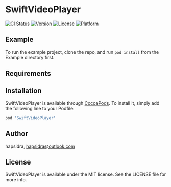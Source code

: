 # SwiftVideoPlayer

[![CI Status](https://img.shields.io/travis/hapsidra/SwiftVideoPlayer.svg?style=flat)](https://travis-ci.org/hapsidra/SwiftVideoPlayer)
[![Version](https://img.shields.io/cocoapods/v/SwiftVideoPlayer.svg?style=flat)](https://cocoapods.org/pods/SwiftVideoPlayer)
[![License](https://img.shields.io/cocoapods/l/SwiftVideoPlayer.svg?style=flat)](https://cocoapods.org/pods/SwiftVideoPlayer)
[![Platform](https://img.shields.io/cocoapods/p/SwiftVideoPlayer.svg?style=flat)](https://cocoapods.org/pods/SwiftVideoPlayer)

## Example

To run the example project, clone the repo, and run `pod install` from the Example directory first.

## Requirements

## Installation

SwiftVideoPlayer is available through [CocoaPods](https://cocoapods.org). To install
it, simply add the following line to your Podfile:

```ruby
pod 'SwiftVideoPlayer'
```

## Author

hapsidra, hapsidra@outlook.com

## License

SwiftVideoPlayer is available under the MIT license. See the LICENSE file for more info.
